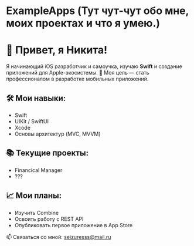# ExampleApps (Тут чут-чут обо мне, моих проектах и что я умею.)
# 👋 Привет, я Никита!

Я начинающий iOS разработчик и самоучка, изучаю **Swift** и создание приложений для Apple-экосистемы. 🎯 Моя цель — стать профессионалом в разработке мобильных приложений.

## 🛠️ Мои навыки:
- Swift
- UIKit / SwiftUI
- Xcode
- Основы архитектур (MVC, MVVM)

## 📚 Текущие проекты:
- Financical Manager
- ???

## 📈 Мои планы:
- Изучить Combine
- Освоить работу с REST API
- Опубликовать первое приложение в App Store

📫 Связаться со мной: [seizuresss@mail.ru](mailto:seizuresss@mail.ru)
